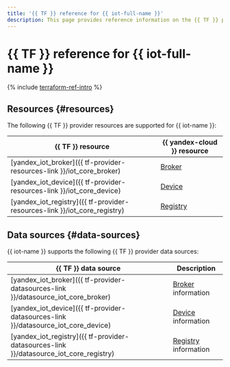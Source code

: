 ```yaml
---
title: '{{ TF }} reference for {{ iot-full-name }}'
description: This page provides reference information on the {{ TF }} provider resources and data sources supported for {{ iot-name }}.
---
```


# {{ TF }} reference for {{ iot-full-name }}

{% include [terraform-ref-intro](../_includes/terraform-ref-intro.md) %}

## Resources {#resources}

The following {{ TF }} provider resources are supported for {{ iot-name }}:

| **{{ TF }} resource** | **{{ yandex-cloud }} resource** |
| --- | --- |
| [yandex_iot_broker]({{ tf-provider-resources-link }}/iot_core_broker) | [Broker](./concepts/index.md#broker) |
| [yandex_iot_device]({{ tf-provider-resources-link }}/iot_core_device) | [Device](./concepts/index.md#device) |
| [yandex_iot_registry]({{ tf-provider-resources-link }}/iot_core_registry) | [Registry](./concepts/index.md#registry) |

## Data sources {#data-sources}

{{ iot-name }} supports the following {{ TF }} provider data sources:

| **{{ TF }} data source** | **Description** |
| --- | --- |
| [yandex_iot_broker]({{ tf-provider-datasources-link }}/datasource_iot_core_broker) | [Broker](./concepts/index.md#broker) information |
| [yandex_iot_device]({{ tf-provider-datasources-link }}/datasource_iot_core_device) | [Device](./concepts/index.md#device) information |
| [yandex_iot_registry]({{ tf-provider-datasources-link }}/datasource_iot_core_registry) | [Registry](./concepts/index.md#registry) information |
